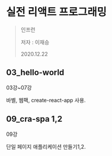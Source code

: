 # 실전 리액트 프로그래밍
>인프런
>
>저자 : 이재승
>
>2020.12.22

## 03_hello-world
03강~07강

바벨, 웹팩, create-react-app 사용.

## 09_cra-spa 1,2
09강

단일 페이지 애플리케이션 만들기1,2.

